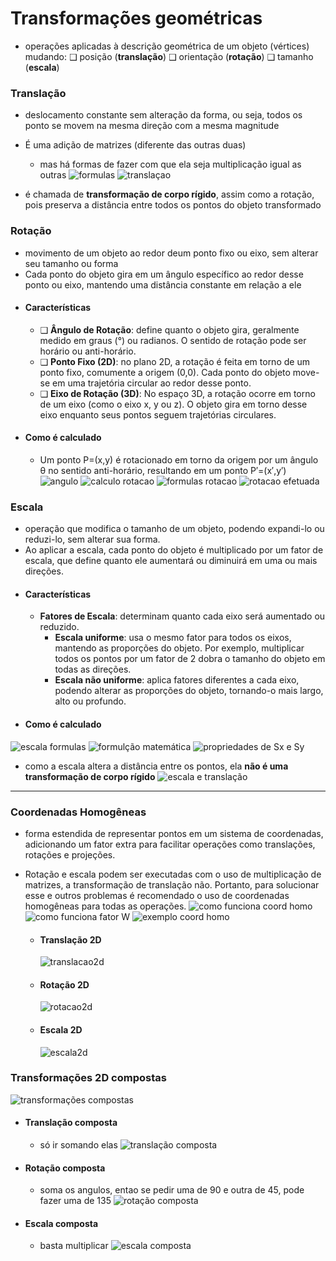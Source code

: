 # Transformações geométricas
 - operações aplicadas à descrição geométrica de um objeto (vértices)
    mudando: 
    ❑ posição (**translação**)
    ❑ orientação (**rotação**)
    ❑ tamanho (**escala**)
    
### Translação
- deslocamento constante sem alteração da forma, ou seja, todos os ponto se movem na mesma direção com a mesma magnitude
- É uma adição de matrizes (diferente das outras duas)
    - mas há formas de fazer com que ela seja multiplicação igual as outras
![formulas](img/formulas_translacao.png)
![translaçao](img/translacao.png)

- é chamada de **transformação de corpo rígido**, assim como a rotação, pois preserva a distância entre todos os pontos do objeto transformado


### Rotação
- movimento de um objeto ao redor deum ponto fixo ou eixo, sem alterar seu tamanho ou forma
- Cada ponto do objeto gira em um ângulo específico ao redor desse ponto ou eixo, mantendo uma distância constante em relação a ele
- #### Características
    - ❑ **Ângulo de Rotação**: define quanto o objeto gira, geralmente medido em graus (°) ou radianos. O sentido de rotação pode ser horário ou anti-horário.
    - ❑ **Ponto Fixo (2D)**: no plano 2D, a rotação é feita em torno de um ponto fixo, comumente a origem (0,0). Cada ponto do objeto move-se em uma trajetória circular ao redor desse ponto.
    - ❑ **Eixo de Rotação (3D)**: No espaço 3D, a rotação ocorre em torno de um eixo (como o eixo x, y ou z). O objeto gira em torno desse eixo enquanto seus pontos seguem trajetórias circulares.
- #### Como é calculado
    - Um ponto P=(x,y) é rotacionado em torno da origem por um ângulo θ no sentido anti-horário, resultando em um ponto P′=(x′,y′)
    ![angulo](img/angulo.png)
    ![calculo rotacao](img/calculo_rotacao.png)
    ![formulas rotacao](img/formulas_rotacao.png)
    ![rotacao efetuada](img/rotacao_efetuada.png)


### Escala
- operação que modifica o tamanho de um objeto, podendo expandi-lo ou reduzi-lo, sem alterar sua forma.
- Ao aplicar a escala, cada ponto do objeto é multiplicado por um fator de escala, que define quanto ele aumentará ou diminuirá em uma ou mais direções.
- #### Características
    - **Fatores de Escala**: determinam quanto cada eixo será aumentado ou reduzido.
        -  **Escala uniforme**: usa o mesmo fator para todos os eixos, mantendo as proporções do objeto. Por exemplo, multiplicar todos os pontos por um fator de 2 dobra o tamanho do objeto em todas as direções.
        -  **Escala não uniforme**: aplica fatores diferentes a cada eixo, podendo alterar as proporções do objeto, tornando-o mais largo, alto ou profundo.
- #### Como é calculado
![escala formulas](img/escala_formulas.png)
![formulção matemática](img/formulacao_mat_escala.png)
![propriedades de Sx e Sy](img/prop_sx_sy.png)
- como a escala altera a distância entre os pontos, ela **não é uma transformação de corpo rígido**
![escala e translação](img/escala_transla.png)

-----
### Coordenadas Homogêneas
- forma estendida de representar pontos em um sistema de coordenadas, adicionando um fator extra para facilitar operações como translações, rotações e projeções. 
- Rotação e escala podem ser executadas com o uso de multiplicação de matrizes, a transformação de translação não. Portanto, para solucionar esse e outros problemas é recomendado o uso de coordenadas homogêneas para todas as operações.
![como funciona coord homo](img/cordHomo_comofunc.png)
![como funciona fator W](img/fator_w.png)
![exemplo coord homo](img/exemplo_coordHomo.png)

    - #### Translação 2D
        ![translacao2d](img/translacao2d.png)
    - #### Rotação 2D
        ![rotacao2d](img/rotacao2d.png)
    - #### Escala 2D
        ![escala2d](img/escala2d.png)



### Transformações 2D compostas
![transformações compostas](img/trans_comp.png)

- #### Translação composta
    - só ir somando elas
     ![translação composta](img/transla_comp.png)
- #### Rotação composta
    - soma os angulos, entao se pedir uma de 90 e outra de 45, pode fazer uma de 135
     ![rotação composta](img/rot_comp.png)
- #### Escala composta
    - basta multiplicar
     ![escala composta](img/esca_comp.png)
        


